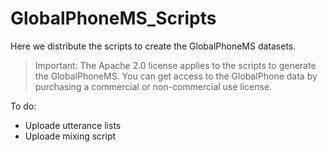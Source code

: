 # GlobalPhoneMS_Scripts
Here we distribute the scripts to create the GlobalPhoneMS datasets.

> Important: The Apache 2.0 license applies to the scripts to generate the GlobalPhoneMS. You can get access to the GlobalPhone data by purchasing a commercial or non-commercial use license.


To do:

- Uploade utterance lists
- Uploade mixing script
